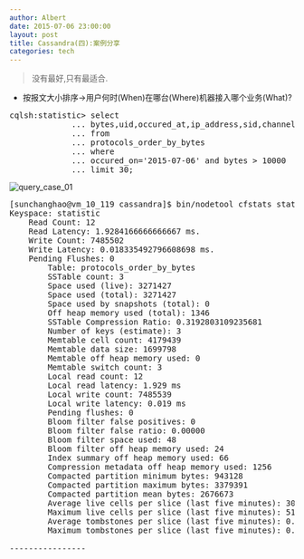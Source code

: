 ```yaml
---
author: Albert
date: 2015-07-06 23:00:00
layout: post
title: Cassandra(四):案例分享
categories: tech
---
```


>  没有最好,只有最适合. 

* 按报文大小排序->用户何时(When)在哪台(Where)机器接入哪个业务(What)?

<pre>
cqlsh:statistic> select 
             ... bytes,uid,occured_at,ip_address,sid,channel,tag,type  
             ... from 
             ... protocols_order_by_bytes 
             ... where 
             ... occured_on='2015-07-06' and bytes > 10000 
             ... limit 30;
</pre>

![query_case_01](http://atschx.b0.upaiyun.com/cassandra/cassandra_case_query_01.png)

<pre>
[sunchanghao@vm_10_119 cassandra]$ bin/nodetool cfstats statistic.protocols_order_by_bytes
Keyspace: statistic
	Read Count: 12
	Read Latency: 1.9284166666666667 ms.
	Write Count: 7485502
	Write Latency: 0.018335492796608698 ms.
	Pending Flushes: 0
		Table: protocols_order_by_bytes
		SSTable count: 3
		Space used (live): 3271427
		Space used (total): 3271427
		Space used by snapshots (total): 0
		Off heap memory used (total): 1346
		SSTable Compression Ratio: 0.3192803109235681
		Number of keys (estimate): 3
		Memtable cell count: 4179439
		Memtable data size: 1699798
		Memtable off heap memory used: 0
		Memtable switch count: 3
		Local read count: 12
		Local read latency: 1.929 ms
		Local write count: 7485539
		Local write latency: 0.019 ms
		Pending flushes: 0
		Bloom filter false positives: 0
		Bloom filter false ratio: 0.00000
		Bloom filter space used: 48
		Bloom filter off heap memory used: 24
		Index summary off heap memory used: 66
		Compression metadata off heap memory used: 1256
		Compacted partition minimum bytes: 943128
		Compacted partition maximum bytes: 3379391
		Compacted partition mean bytes: 2676673
		Average live cells per slice (last five minutes): 30.166666666666668
		Maximum live cells per slice (last five minutes): 51.0
		Average tombstones per slice (last five minutes): 0.0
		Maximum tombstones per slice (last five minutes): 0.0

----------------
</pre>

